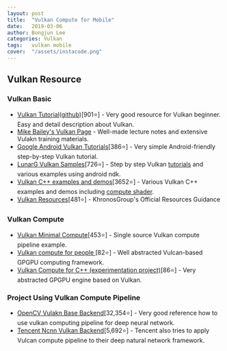 ```yaml
---
layout: post
title:  "Vulkan Compute for Mobile"
date:   2019-03-06
author: Bongjun Lee
categories: Vulkan
tags:	vulkan mobile
cover:  "/assets/instacode.png"
---
```


## Vulkan Resource

### Vulkan Basic
* [Vulkan Tutorial](https://vulkan-tutorial.com)([github](https://github.com/Overv/VulkanTutorial))[901⭐] - Very good resource for Vulkan beginner. Easy and detail description about Vulkan.
* [Mike Bailey's Vulkan Page](http://web.engr.oregonstate.edu/~mjb/vulkan/) - Well-made lecture notes and extensive Vulakn training materials.
* [Google Android Vulkan Tutorials](https://github.com/googlesamples/android-vulkan-tutorials)[386⭐] - Very simple Android-friendly step-by-step Vulkan tutorial.
* [LunarG Vulkan Samples](https://github.com/LunarG/VulkanSamples)[726⭐] - Step by step Vulkan [tutorials](https://github.com/LunarG/VulkanSamples/tree/master/API-Samples/Tutorial/markdown) and various examples using android ndk.
* [Vulkan C++ examples and demos](https://github.com/SaschaWillems/Vulkan)[3652⭐] - Various Vulkan C++ examples and demos including [compute shader](https://github.com/SaschaWillems/Vulkan/tree/master/examples/computeshader).
* [Vulkan Resources](https://github.com/KhronosGroup/Khronosdotorg/blob/master/api/vulkan/resources.md)[481⭐] - KhronosGroup's Official Resources Guidance

### Vulkan Compute
* [Vulkan Minimal Compute](https://github.com/Erkaman/vulkan_minimal_compute)[453⭐] - Single source Vulkan compute pipeline example. 
* [Vulkan compute for people ](https://github.com/Glavnokoman/vuh)[82⭐] - Well abstracted Vulcan-based GPGPU computing framework.
* [Vulkan Compute for C++ (experimentation project)](https://github.com/alexhultman/libvc)[86⭐] - Very abstracted GPGPU engine based on Vulkan.

### Project Using Vulkan Compute Pipeline
* [OpenCV Vulakn Base Backend](https://github.com/opencv/opencv/pull/12703)[32,354⭐] - Very good reference how to use vulkan computing pipeline for deep neural network.
* [Tencent Ncnn Vulkan Backend](https://github.com/Tencent/ncnn/wiki/vulkan-notes)[5,692⭐] - Tencent also tries to apply Vulcan compute pipeline to their deep natural network framework.
